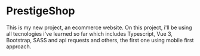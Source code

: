 # PrestigeShop
This is my new project, an ecommerce website. On this project, i'll be using all tecnologies i've learned so far which includes Typescript,  Vue 3, Bootstrap, SASS and api requests and others, the first one using mobile first approach.
